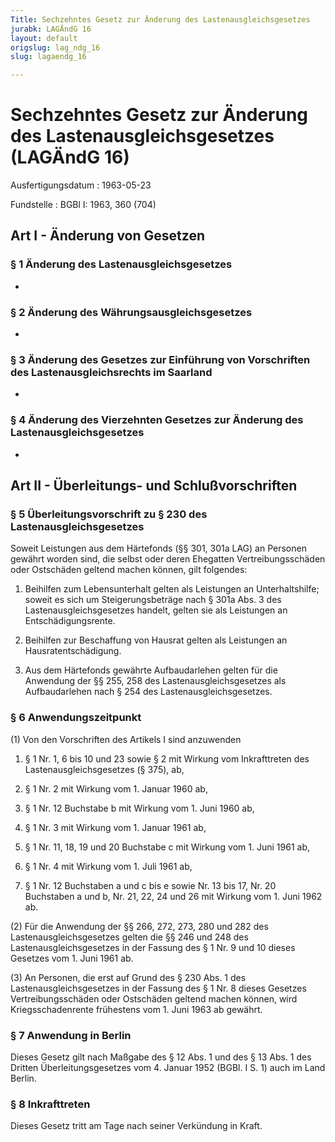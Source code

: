 ```yaml
---
Title: Sechzehntes Gesetz zur Änderung des Lastenausgleichsgesetzes
jurabk: LAGÄndG 16
layout: default
origslug: lag_ndg_16
slug: lagaendg_16

---
```


# Sechzehntes Gesetz zur Änderung des Lastenausgleichsgesetzes (LAGÄndG 16)

Ausfertigungsdatum
:   1963-05-23

Fundstelle
:   BGBl I: 1963, 360 (704)

## Art I - Änderung von Gesetzen

### § 1 Änderung des Lastenausgleichsgesetzes

-

### § 2 Änderung des Währungsausgleichsgesetzes

-

### § 3 Änderung des Gesetzes zur Einführung von Vorschriften des Lastenausgleichsrechts im Saarland

-

### § 4 Änderung des Vierzehnten Gesetzes zur Änderung des Lastenausgleichsgesetzes

-

## Art II - Überleitungs- und Schlußvorschriften

### § 5 Überleitungsvorschrift zu § 230 des Lastenausgleichsgesetzes

Soweit Leistungen aus dem Härtefonds (§§ 301, 301a LAG) an Personen
gewährt worden sind, die selbst oder deren Ehegatten
Vertreibungsschäden oder Ostschäden geltend machen können, gilt
folgendes:

1.  Beihilfen zum Lebensunterhalt gelten als Leistungen an
    Unterhaltshilfe; soweit es sich um Steigerungsbeträge nach § 301a Abs.
    3 des Lastenausgleichsgesetzes handelt, gelten sie als Leistungen an
    Entschädigungsrente.


2.  Beihilfen zur Beschaffung von Hausrat gelten als Leistungen an
    Hausratentschädigung.


3.  Aus dem Härtefonds gewährte Aufbaudarlehen gelten für die Anwendung
    der §§ 255, 258 des Lastenausgleichsgesetzes als Aufbaudarlehen nach §
    254 des Lastenausgleichsgesetzes.

### § 6 Anwendungszeitpunkt

(1) Von den Vorschriften des Artikels I sind anzuwenden

1.  § 1 Nr. 1, 6 bis 10 und 23 sowie § 2 mit Wirkung vom Inkrafttreten des
    Lastenausgleichsgesetzes (§ 375), ab,


2.  § 1 Nr. 2 mit Wirkung vom 1. Januar 1960 ab,


3.  § 1 Nr. 12 Buchstabe b mit Wirkung vom 1. Juni 1960 ab,


4.  § 1 Nr. 3 mit Wirkung vom 1. Januar 1961 ab,


5.  § 1 Nr. 11, 18, 19 und 20 Buchstabe c mit Wirkung vom 1. Juni 1961 ab,


6.  § 1 Nr. 4 mit Wirkung vom 1. Juli 1961 ab,


7.  § 1 Nr. 12 Buchstaben a und c bis e sowie Nr. 13 bis 17, Nr. 20
    Buchstaben a und b, Nr. 21, 22, 24 und 26 mit Wirkung vom 1. Juni 1962
    ab.




(2) Für die Anwendung der §§ 266, 272, 273, 280 und 282 des
Lastenausgleichsgesetzes gelten die §§ 246 und 248 des
Lastenausgleichsgesetzes in der Fassung des § 1 Nr. 9 und 10 dieses
Gesetzes vom 1. Juni 1961 ab.

(3) An Personen, die erst auf Grund des § 230 Abs. 1 des
Lastenausgleichsgesetzes in der Fassung des § 1 Nr. 8 dieses Gesetzes
Vertreibungsschäden oder Ostschäden geltend machen können, wird
Kriegsschadenrente frühestens vom 1. Juni 1963 ab gewährt.

### § 7 Anwendung in Berlin

Dieses Gesetz gilt nach Maßgabe des § 12 Abs. 1 und des § 13 Abs. 1
des Dritten Überleitungsgesetzes vom 4. Januar 1952 (BGBl. I S. 1)
auch im Land Berlin.

### § 8 Inkrafttreten

Dieses Gesetz tritt am Tage nach seiner Verkündung in Kraft.


